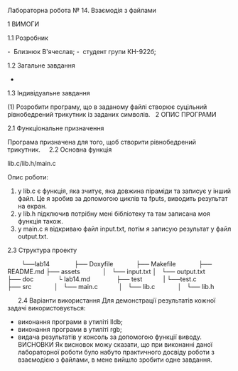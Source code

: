 Лабораторна робота № 14. Взаємодія з файлами

1 ВИМОГИ 

1.1 Розробник 

-  Близнюк В'ячеслав; 
-  студент групи КН-922б;  

1.2 Загальне завдання 

-

1.3 Індивідуальне завдання 

(1) Розробити програму, що в заданому файлі створює суцільний рівнобедрений трикутник із
заданих символів.
 
2 ОПИС ПРОГРАМИ 

2.1 Функціональне призначення 

Програма призначена для того, щоб створити рівнобедрений трикутник.  
   
2.2 Основна функція         

lib.c/lib.h/main.c 

Опис роботи:  

1) у lib.c є функція, яка зчитує, яка довжина піраміди та записує у інший файл. Це я зробив за допомогою циклів та fputs, виводить результат на екран.
2) у lib.h підключив потрібну мені бібліотеку та там записана моя функція також.
3) у main.c я відкриваю файл input.txt, потім я записую результат у файл output.txt.
  
2.3 Структура проекту 

        └──lab14  
            ├── Doxyfile 
            ├── Makefile 
            ├── README.md 
            ├── assets 
            │   └── input.txt
            │   └── output.txt
            ├── doc  
            └ lab14.md  
            ├── test
            |  └──test.c    
            ├── src 
            │   └── main.c
            │   └── lib.c
            │   └── lib.h

 
 
 
 
2.4 Варіанти використання
Для демонстрації результатів кожної задачі використовується:
- виконання програми в утиліті lldb;
- виконання програми в утиліті rgb;
- видача результатів у консоль за допомогою функції виводу.
 
 
ВИСНОВКИ 
Як висновок можу сказати, що при виконанні даної лабораторної роботи було набуто практичного досвіду роботи з взаємодією з файлами, в мене вийшло зробити одне завдання.
